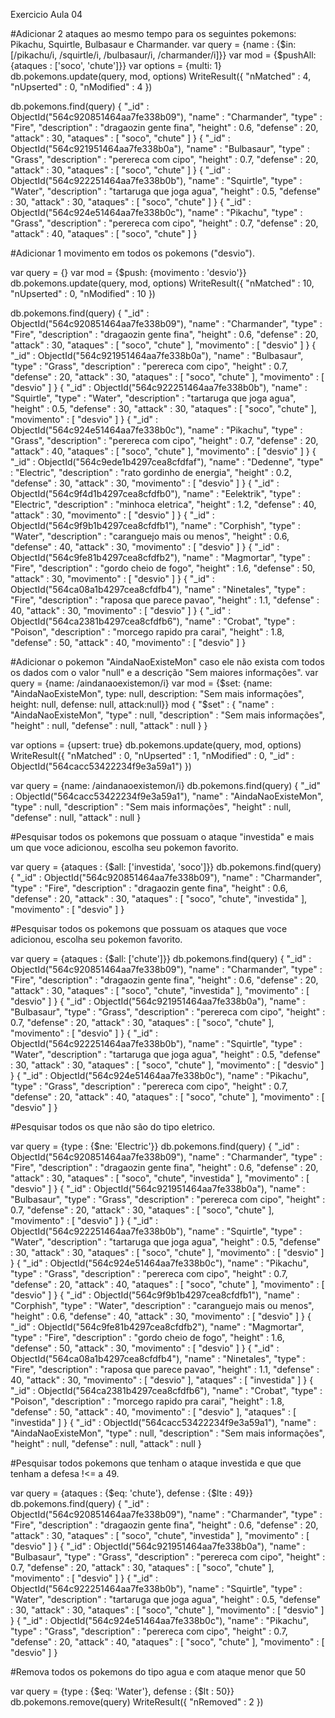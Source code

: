 Exercicio Aula 04

#Adicionar 2 ataques ao mesmo tempo para os seguintes pokemons: Pikachu, Squirtle, Bulbasaur e Charmander.
 var query = {name : {$in: [/pikachu/i, /squirtle/i, /bulbasaur/i, /charmander/i]}}
 var mod = {$pushAll: {ataques : ['soco', 'chute']}}
 var options = {multi: 1}
 db.pokemons.update(query, mod, options)
WriteResult({ "nMatched" : 4, "nUpserted" : 0, "nModified" : 4 })

 db.pokemons.find(query)
{
  "_id" : ObjectId("564c920851464aa7fe338b09"),
  "name" : "Charmander",
  "type" : "Fire",
  "description" : "dragaozin gente fina",
  "height" : 0.6,
  "defense" : 20,
  "attack" : 30,
  "ataques" : [ "soco", "chute" ]
}
{
  "_id" : ObjectId("564c921951464aa7fe338b0a"),
  "name" : "Bulbasaur",
  "type" : "Grass",
  "description" : "perereca com cipo",
  "height" : 0.7,
  "defense" : 20,
  "attack" : 30,
  "ataques" : [ "soco", "chute" ]
}
{
  "_id" : ObjectId("564c922251464aa7fe338b0b"),
  "name" : "Squirtle",
  "type" : "Water",
  "description" : "tartaruga que joga agua",
  "height" : 0.5,
  "defense" : 30,
  "attack" : 30,
  "ataques" : [ "soco", "chute" ]
}
{
  "_id" : ObjectId("564c924e51464aa7fe338b0c"),
  "name" : "Pikachu",
  "type" : "Grass",
  "description" : "perereca com cipo",
  "height" : 0.7,
  "defense" : 20,
  "attack" : 40,
  "ataques" : [ "soco", "chute" ]
}

#Adicionar 1 movimento em todos os pokemons ("desvio").

 var query = {}
 var mod = {$push: {movimento : 'desvio'}}
 db.pokemons.update(query, mod, options)
WriteResult({ "nMatched" : 10, "nUpserted" : 0, "nModified" : 10 })

 db.pokemons.find(query)
{
  "_id" : ObjectId("564c920851464aa7fe338b09"),
  "name" : "Charmander",
  "type" : "Fire",
  "description" : "dragaozin gente fina",
  "height" : 0.6,
  "defense" : 20,
  "attack" : 30,
  "ataques" : [ "soco", "chute" ],
  "movimento" : [ "desvio" ]
}
{
  "_id" : ObjectId("564c921951464aa7fe338b0a"),
  "name" : "Bulbasaur",
  "type" : "Grass",
  "description" : "perereca com cipo",
  "height" : 0.7,
  "defense" : 20,
  "attack" : 30,
  "ataques" : [ "soco", "chute" ],
  "movimento" : [ "desvio" ]
}
{
  "_id" : ObjectId("564c922251464aa7fe338b0b"),
  "name" : "Squirtle",
  "type" : "Water",
  "description" : "tartaruga que joga agua",
  "height" : 0.5,
  "defense" : 30,
  "attack" : 30,
  "ataques" : [ "soco", "chute" ],
  "movimento" : [ "desvio" ]
}
{
  "_id" : ObjectId("564c924e51464aa7fe338b0c"),
  "name" : "Pikachu",
  "type" : "Grass",
  "description" : "perereca com cipo",
  "height" : 0.7,
  "defense" : 20,
  "attack" : 40,
  "ataques" : [ "soco", "chute" ],
  "movimento" : [ "desvio" ]
}
{
  "_id" : ObjectId("564c9ede1b4297cea8cfdfaf"),
  "name" : "Dedenne",
  "type" : "Electric",
  "description" : "rato gordinho de energia",
  "height" : 0.2,
  "defense" : 30,
  "attack" : 30,
  "movimento" : [ "desvio" ]
}
{
  "_id" : ObjectId("564c9f4d1b4297cea8cfdfb0"),
  "name" : "Eelektrik",
  "type" : "Electric",
  "description" : "minhoca eletrica",
  "height" : 1.2,
  "defense" : 40,
  "attack" : 30,
  "movimento" : [ "desvio" ]
}
{
  "_id" : ObjectId("564c9f9b1b4297cea8cfdfb1"),
  "name" : "Corphish",
  "type" : "Water",
  "description" : "caranguejo mais ou menos",
  "height" : 0.6,
  "defense" : 40,
  "attack" : 30,
  "movimento" : [ "desvio" ]
}
{
   "_id" : ObjectId("564c9fe81b4297cea8cfdfb2"),
   "name" : "Magmortar",
   "type" : "Fire",
   "description" : "gordo cheio de fogo",
   "height" : 1.6,
   "defense" : 50,
   "attack" : 30,
   "movimento" : [ "desvio" ]
}
{
  "_id" : ObjectId("564ca08a1b4297cea8cfdfb4"),
  "name" : "Ninetales",
  "type" : "Fire",
  "description" : "raposa que parece pavao",
  "height" : 1.1,
  "defense" : 40,
  "attack" : 30,
  "movimento" : [ "desvio" ]
}
{
  "_id" : ObjectId("564ca2381b4297cea8cfdfb6"),
  "name" : "Crobat",
  "type" : "Poison",
  "description" : "morcego rapido pra carai",
  "height" : 1.8,
  "defense" : 50,
  "attack" : 40,
  "movimento" : [ "desvio" ]
}


#Adicionar o pokemon "AindaNaoExisteMon" caso ele não exista com todos os dados com o valor "null" e a descrição "Sem maiores informações".
 var query = {name: /aindanaoexistemon/i}
 var mod = {$set: {name: "AindaNaoExisteMon", type: null, description: "Sem mais informações", height: null, defense: null, attack:null}}
 mod
{
        "$set" : {
                "name" : "AindaNaoExisteMon",
                "type" : null,
                "description" : "Sem mais informações",
                "height" : null,
                "defense" : null,
                "attack" : null
        }
}

 var options = {upsert: true}
 db.pokemons.update(query, mod, options)
WriteResult({
        "nMatched" : 0,
        "nUpserted" : 1,
        "nModified" : 0,
        "_id" : ObjectId("564cacc53422234f9e3a59a1")
})

 var query = {name: /aindanaoexistemon/i}
 db.pokemons.find(query)
{
  "_id" : ObjectId("564cacc53422234f9e3a59a1"),
  "name" : "AindaNaoExisteMon",
  "type" : null,
  "description" : "Sem mais informações",
  "height" : null,
  "defense" : null,
  "attack" : null
}

#Pesquisar todos os pokemons que possuam o ataque "investida" e mais um que voce adicionou, escolha seu pokemon favorito.

 var query = {ataques : {$all: ['investida', 'soco']}}
 db.pokemons.find(query)
{
  "_id" : ObjectId("564c920851464aa7fe338b09"),
  "name" : "Charmander",
  "type" : "Fire",
  "description" : "dragaozin gente fina",
  "height" : 0.6,
  "defense" : 20,
  "attack" : 30,
  "ataques" : [ "soco", "chute", "investida" ],
  "movimento" : [ "desvio" ]
}

#Pesquisar todos os pokemons que possuam os ataques que voce adicionou, escolha seu pokemon favorito.

 var query = {ataques : {$all: ['chute']}}
 db.pokemons.find(query)
{
  "_id" : ObjectId("564c920851464aa7fe338b09"),
  "name" : "Charmander",
  "type" : "Fire",
  "description" : "dragaozin gente fina",
  "height" : 0.6,
  "defense" : 20,
  "attack" : 30,
  "ataques" : [ "soco", "chute", "investida" ],
  "movimento" : [ "desvio" ]
}
{
  "_id" : ObjectId("564c921951464aa7fe338b0a"),
  "name" : "Bulbasaur",
  "type" : "Grass",
  "description" : "perereca com cipo",
  "height" : 0.7,
  "defense" : 20,
  "attack" : 30,
  "ataques" : [ "soco", "chute" ],
  "movimento" : [ "desvio" ]
}
{
  "_id" : ObjectId("564c922251464aa7fe338b0b"),
  "name" : "Squirtle",
  "type" : "Water",
  "description" : "tartaruga que joga agua",
  "height" : 0.5,
  "defense" : 30,
  "attack" : 30,
  "ataques" : [ "soco", "chute" ],
  "movimento" : [ "desvio" ]
}
{
  "_id" : ObjectId("564c924e51464aa7fe338b0c"),
  "name" : "Pikachu",
  "type" : "Grass",
  "description" : "perereca com cipo",
  "height" : 0.7,
  "defense" : 20,
  "attack" : 40,
  "ataques" : [ "soco", "chute" ],
  "movimento" : [ "desvio" ]
}

#Pesquisar todos os que não são do tipo eletrico.

 var query = {type : {$ne: 'Electric'}}
 db.pokemons.find(query)
{
  "_id" : ObjectId("564c920851464aa7fe338b09"),
  "name" : "Charmander",
  "type" : "Fire",
  "description" : "dragaozin gente fina",
  "height" : 0.6,
  "defense" : 20,
  "attack" : 30,
  "ataques" : [ "soco", "chute", "investida" ],
  "movimento" : [ "desvio" ]
}
{
  "_id" : ObjectId("564c921951464aa7fe338b0a"),
  "name" : "Bulbasaur",
  "type" : "Grass",
  "description" : "perereca com cipo",
  "height" : 0.7,
  "defense" : 20,
  "attack" : 30,
  "ataques" : [ "soco", "chute" ],
  "movimento" : [ "desvio" ]
}
{
  "_id" : ObjectId("564c922251464aa7fe338b0b"),
  "name" : "Squirtle",
  "type" : "Water",
  "description" : "tartaruga que joga agua",
  "height" : 0.5,
  "defense" : 30,
  "attack" : 30,
  "ataques" : [ "soco", "chute" ],
  "movimento" : [ "desvio" ]
}
{
  "_id" : ObjectId("564c924e51464aa7fe338b0c"),
  "name" : "Pikachu",
  "type" : "Grass",
  "description" : "perereca com cipo",
  "height" : 0.7,
  "defense" : 20,
  "attack" : 40,
  "ataques" : [ "soco", "chute" ],
  "movimento" : [ "desvio" ]
}
{
  "_id" : ObjectId("564c9f9b1b4297cea8cfdfb1"),
  "name" : "Corphish",
  "type" : "Water",
  "description" : "caranguejo mais ou menos",
  "height" : 0.6,
  "defense" : 40,
  "attack" : 30,
  "movimento" : [ "desvio" ]
}
{
  "_id" : ObjectId("564c9fe81b4297cea8cfdfb2"),
  "name" : "Magmortar",
  "type" : "Fire",
  "description" : "gordo cheio de fogo",
  "height" : 1.6,
  "defense" : 50,
  "attack" : 30,
  "movimento" : [ "desvio" ]
}
{
  "_id" : ObjectId("564ca08a1b4297cea8cfdfb4"),
  "name" : "Ninetales",
  "type" : "Fire",
  "description" : "raposa que parece pavao",
  "height" : 1.1,
  "defense" : 40,
  "attack" : 30,
  "movimento" : [ "desvio" ],
  "ataques" : [ "investida" ]
}
{
  "_id" : ObjectId("564ca2381b4297cea8cfdfb6"),
  "name" : "Crobat",
  "type" : "Poison",
  "description" : "morcego rapido pra carai",
  "height" : 1.8,
  "defense" : 50,
  "attack" : 40,
  "movimento" : [ "desvio" ],
  "ataques" : [ "investida" ]
}
{
  "_id" : ObjectId("564cacc53422234f9e3a59a1"),
  "name" : "AindaNaoExisteMon",
  "type" : null,
  "description" : "Sem mais informações",
  "height" : null,
  "defense" : null,
  "attack" : null
}

#Pesquisar todos pokemons que tenham o ataque investida e que que tenham a defesa !<= a 49.

 var query = {ataques : {$eq: 'chute'}, defense : {$lte : 49}}
 db.pokemons.find(query)
{
  "_id" : ObjectId("564c920851464aa7fe338b09"),
  "name" : "Charmander",
  "type" : "Fire",
  "description" : "dragaozin gente fina",
  "height" : 0.6,
  "defense" : 20,
  "attack" : 30,
  "ataques" : [ "soco", "chute", "investida" ],
  "movimento" : [ "desvio" ]
}
{
  "_id" : ObjectId("564c921951464aa7fe338b0a"),
  "name" : "Bulbasaur",
  "type" : "Grass",
  "description" : "perereca com cipo",
  "height" : 0.7,
  "defense" : 20,
  "attack" : 30,
  "ataques" : [ "soco", "chute" ],
  "movimento" : [ "desvio" ]
}
{
  "_id" : ObjectId("564c922251464aa7fe338b0b"),
  "name" : "Squirtle",
  "type" : "Water",
  "description" : "tartaruga que joga agua",
  "height" : 0.5,
  "defense" : 30,
  "attack" : 30,
  "ataques" : [ "soco", "chute" ],
  "movimento" : [ "desvio" ]
}
{
  "_id" : ObjectId("564c924e51464aa7fe338b0c"),
  "name" : "Pikachu",
  "type" : "Grass",
  "description" : "perereca com cipo",
  "height" : 0.7,
  "defense" : 20,
  "attack" : 40,
  "ataques" : [ "soco", "chute" ],
  "movimento" : [ "desvio" ]
}

#Remova todos os pokemons do tipo agua e com ataque menor que 50

 var query = {type : {$eq: 'Water'}, defense : {$lt : 50}}
 db.pokemons.remove(query)
WriteResult({ "nRemoved" : 2 })
